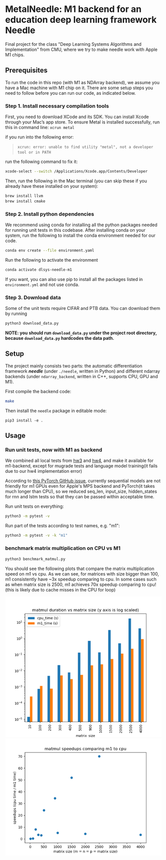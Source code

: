 # MetalNeedle: M1 backend for an education deep learning framework Needle

Final project for the class "Deep Learning Systems Algorithms and Implementation" from CMU, where we try to make needle work with Apple M1 chips.

## Prerequisites

To run the code in this repo (with M1 as NDArray backend), we assume you have a Mac machine with M1 chip on it. There are some setup steps you need to follow before you can run our code, as indicated below.

### Step 1. Install necessary compilation tools

First, you need to download XCode and its SDK. You can install Xcode through your Mac’s app store.
To ensure Metal is installed successfully, run this in command line:
`xcrun metal`

if you run into the following error:

> `xcrun: error: unable to find utility "metal", not a developer tool or in PATH`

run the following command to fix it:

```bash
xcode-select --switch /Applications/Xcode.app/Contents/Developer
```

Then, run the following in the Mac terminal (you can skip these if you already have these installed on your system):

```bash
brew install llvm
brew install cmake
```

### Step 2. Install python dependencies

We recommend using conda for installing all the python packages needed for running unit tests in this codebase. After installing conda on your system, run the following to install the conda environment needed for our code.

``` bash
conda env create --file environment.yaml
```

Run the following to activate the environment

``` bash
conda activate dlsys-needle-m1
```

If you want, you can also use pip to install all the packages listed in `environment.yml` and not use conda.

### Step 3. Download data

Some of the unit tests require CIFAR and PTB data. You can download them by running

``` bash
python3 download_data.py
```

**NOTE: you should run `download_data.py` under the project root directory, because `download_data.py` hardcodes the data path.**

## Setup

The project mainly consists two parts: the automatic differentiation framework ***needle*** (under `./needle`, written in Python) and different ndarray backends (under `ndarray_backend`, written in C++, supports CPU, GPU and M1). 

First compile the backend code:

``` bash
make
```

Then install the `needle` package in editable mode:

``` bach
pip3 install -e .
```

## Usage

### Run unit tests, now with M1 as backend

We combined all local tests from [hw3](https://github.com/dlsyscourse/hw3) and [hw4](https://github.com/dlsyscourse/hw4), and make it available for m1-backend, except for mugrade tests and language model training(it fails due to our hw4 implementation error)

According to [this PyTorch GitHub issue](https://github.com/pytorch/pytorch/issues/77799), currently sequential models are not friendly for m1 GPUs even for Apple's MPS backend and PyTorch(it takes much longer than CPU), so we reduced seq_len, input_size, hidden_states for rnn and lstm tests so that they can be passed within acceptable time.

Run unit tests on everything:

``` bash
python3 -m pytest -v
```

Run part of the tests according to test names, e.g. "m1":

``` bash
python3 -m pytest -v -k "m1"
```

### benchmark matrix multiplication on CPU vs M1

``` bash
python3 benchmark_matmul.py
```

You should see the following plots that compare the matrix multiplication speed on m1 vs cpu. As we can see, for matrices with size bigger than 100, m1 consistently have ~3x speedup comparing to cpu. In some cases such as when matrix size is 2500, m1 achieves 70x speedup comparing to cpu! (this is likely due to cache misses in the CPU for loop)

![matmul duration comparison](matmul_duration_comparison.png)
![matmul speedup](matmul_speedup.png)